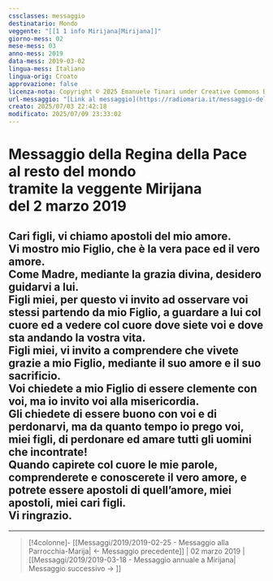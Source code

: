 ```yaml
---
cssclasses: messaggio
destinatario: Mondo
veggente: "[[1 1 info Mirijana|Mirijana]]"
giorno-mess: 02
mese-mess: 03
anno-mess: 2019
data-mess: 2019-03-02
lingua-mess: Italiano
lingua-orig: Croato
approvazione: false
licenza-nota: Copyright © 2025 Emanuele Tinari under Creative Commons BY-NC-SA 4.0 https://creativecommons.org/licenses/by-nc-sa/4.0/
url-messaggio: "[Link al messaggio](https://radiomaria.it/messaggio-del-2-marzo-2019/)"
creato: 2025/07/03 22:42:18
modificato: 2025/07/09 23:33:02
---
```


# Messaggio della Regina della Pace<br>al resto del mondo<br>tramite la veggente Mirijana<br>del 2 marzo 2019

## Cari figli, vi chiamo apostoli del mio amore.<br>Vi mostro mio Figlio, che è la vera pace ed il vero amore.<br>Come Madre, mediante la grazia divina, desidero guidarvi a lui.<br>Figli miei, per questo vi invito ad osservare voi stessi partendo da mio Figlio, a guardare a lui col cuore ed a vedere col cuore dove siete voi e dove sta andando la vostra vita.<br>Figli miei, vi invito a comprendere che vivete grazie a mio Figlio, mediante il suo amore e il suo sacrificio.<br>Voi chiedete a mio Figlio di essere clemente con voi, ma io invito voi alla misericordia.<br>Gli chiedete di essere buono con voi e di perdonarvi, ma da quanto tempo io prego voi, miei figli, di perdonare ed amare tutti gli uomini che incontrate!<br>Quando capirete col cuore le mie parole, comprenderete e conoscerete il vero amore, e potrete essere apostoli di quell’amore, miei apostoli, miei cari figli.<br>Vi ringrazio.

***

> [!4colonne]- [[Messaggi/2019/2019-02-25 - Messaggio alla Parrocchia-Marija| ← Messaggio precedente]] | 02 marzo 2019 | [[Messaggi/2019/2019-03-18 - Messaggio annuale a Mirijana| Messaggio successivo → ]]
